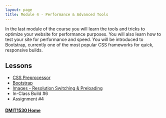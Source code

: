 ```yaml
---
layout: page
title: Module 4 - Performance & Advanced Tools
---
```

In the last module of the course you will learn the tools and tricks to optimize your website for performance purposes. You will also learn how to test your site for performance and speed. You will be introduced to Bootstrap, currently one of the most popular CSS frameworks for quick, responsive builds.

## Lessons
* [CSS Preprocessor](33-css-preprocessor/)
* [Bootstrap](34-bootstrap/)
* [Images - Resolution Switching & Preloading](35-preloading/)
* In-Class Build #6
* Assignment #4

#### [DMIT1530 Home](../)